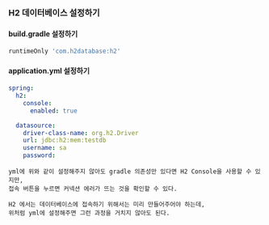 ### H2 데이터베이스 설정하기

#### build.gradle 설정하기

```groovy
runtimeOnly 'com.h2database:h2'
```


#### application.yml 설정하기

```yaml
spring:
  h2:
    console:
      enabled: true

  datasource:
    driver-class-name: org.h2.Driver
    url: jdbc:h2:mem:testdb
    username: sa
    password:
```

    yml에 위와 같이 설정해주지 않아도 gradle 의존성만 있다면 H2 Console을 사용할 수 있지만,
    접속 버튼을 누르면 커넥션 에러가 뜨는 것을 확인할 수 있다.

    H2 에서는 데이터베이스에 접속하기 위해서는 미리 만들어주어야 하는데,
    위처럼 yml에 설정해주면 그런 과정을 거치지 않아도 된다.
